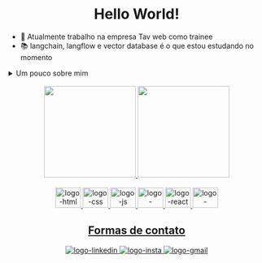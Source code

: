 <h1 align="center">Hello World!</h1>

- 🔭 Atualmente trabalho na empresa Tav web como trainee
- 📚 langchain, langflow e vector database é o que estou estudando no momento
    
<details>
  <summary>Um pouco sobre mim</summary>
  <p>
    Sou estudante de análise e desenvolvimento de sistemas, atualmente no 5° semestre.
    Estou focado em frameworks voltados para área de IA, com objetivo de me tornar um especilista na área.
  </p>
</details>
<br>
<div align="center">
  <a href="https://github.com/Almeida-Adriel"/>
  <img height="180em" src="https://github-readme-stats.vercel.app/api?username=Almeida-Adriel&show_icons=true&theme=dark"/>
  <img height="180em" src="https://github-readme-stats.vercel.app/api/top-langs/?username=Almeida-Adriel&layout=compact&langs_count=8&theme=dark"/>
</div>
<br>

<div align="center">
  <img alt="logo-html" height="40em" width="50" src="https://cdn.jsdelivr.net/gh/devicons/devicon@latest/icons/html5/html5-plain.svg" />
  <img alt="logo-css" height="40em" width="50" src="https://cdn.jsdelivr.net/gh/devicons/devicon@latest/icons/css3/css3-plain.svg" />
  <img alt="logo-js" height="40em" width="50" src="https://cdn.jsdelivr.net/gh/devicons/devicon@latest/icons/javascript/javascript-plain.svg" />
  <img alt="logo-python" height="40em" width="50" src="https://cdn.jsdelivr.net/gh/devicons/devicon@latest/icons/python/python-original.svg" />
  <img alt="logo-react" height="40em" width="50" src="https://cdn.jsdelivr.net/gh/devicons/devicon@latest/icons/react/react-original.svg" />
  <img alt="logo-bootstrap" height="40em" width="50" src="https://cdn.jsdelivr.net/gh/devicons/devicon@latest/icons/bootstrap/bootstrap-original.svg" />
</div>

<h2 align="center">Formas de contato</h2>
<div align="center">
    <a href="https://www.linkedin.com/in/adriel-leite-7b7941269" target="_blank">
        <img alt="logo-linkedin" src="https://img.shields.io/badge/LinkedIn-0077B5?style=for-the-badge&logo=linkedin&logoColor=white"/>
    </a>
    <a href="https://www.instagram.com/almeida.adriel/" target="_blank">
        <img alt="logo-insta" src="https://img.shields.io/badge/Instagram-E4405F?style=for-the-badge&logo=instagram&logoColor=white"/>
    </a>
     <a href="mailto:adrielleite909@gmail.com" target="_blank">
        <img alt="logo-gmail" src="https://img.shields.io/badge/Gmail-D14836?style=for-the-badge&logo=gmail&logoColor=white"/>
    </a>
</div>
